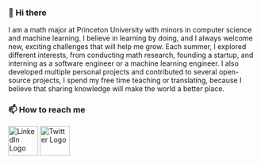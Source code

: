 ### 👋 Hi there 

I am a math major at Princeton University with minors in computer science and machine learning. I believe in learning by doing, and I always welcome new, exciting challenges that will help me grow. Each summer, I explored different interests, from conducting math research, founding a startup, and interning as a software engineer or a machine learning engineer. I also developed multiple personal projects and contributed to several open-source projects, I spend my free time teaching or translating, because I believe that sharing knowledge will make the world a better place.

### 📫 How to reach me

<p float="left">
  <a href="https://www.linkedin.com/in/seungjaeryanlee/"><img src="https://image.flaticon.com/icons/svg/124/124011.svg" alt="LinkedIn Logo" width="60" /></a>
  <a href="https://twitter.com/seungjaeryanlee"><img src="https://image.flaticon.com/icons/svg/124/124021.svg" alt="Twitter Logo" width="60" /></a>
</p>

<!--
**seungjaeryanlee/seungjaeryanlee** is a ✨ _special_ ✨ repository because its `README.md` (this file) appears on your GitHub profile.

Here are some ideas to get you started:

- 🔭 I’m currently working on ...
- 🌱 I’m currently learning ...
- 👯 I’m looking to collaborate on ...
- 🤔 I’m looking for help with ...
- 💬 Ask me about ...
- 😄 Pronouns: ...
- ⚡ Fun fact: ...
-->
